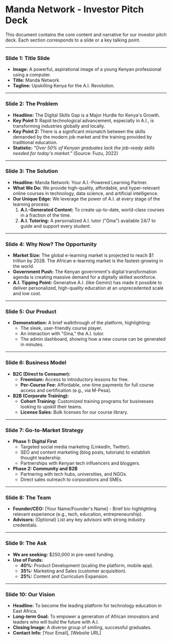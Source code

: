 # Manda Network - Investor Pitch Deck

This document contains the core content and narrative for our investor pitch deck. Each section corresponds to a slide or a key talking point.

---

### **Slide 1: Title Slide**

- **Image:** A powerful, aspirational image of a young Kenyan professional using a computer.
- **Title:** Manda Network
- **Tagline:** Upskilling Kenya for the A.I. Revolution.

---

### **Slide 2: The Problem**

- **Headline:** The Digital Skills Gap is a Major Hurdle for Kenya's Growth.
- **Key Point 1:** Rapid technological advancement, especially in A.I., is transforming industries globally and locally.
- **Key Point 2:** There is a significant mismatch between the skills demanded by the modern job market and the training provided by traditional education.
- **Statistic:** *"Over 50% of Kenyan graduates lack the job-ready skills needed for today's market."* (Source: Fuzu, 2022)

---

### **Slide 3: The Solution**

- **Headline:** Manda Network: Your A.I.-Powered Learning Partner.
- **What We Do:** We provide high-quality, affordable, and hyper-relevant online courses in technology, data science, and artificial intelligence.
- **Our Unique Edge:** We leverage the power of A.I. at every stage of the learning process:
    1.  **A.I.-Generated Content:** To create up-to-date, world-class courses in a fraction of the time.
    2.  **A.I. Tutoring:** A personalized A.I. tutor ("Gina") available 24/7 to guide and support every student.

---

### **Slide 4: Why Now? The Opportunity**

- **Market Size:** The global e-learning market is projected to reach $1 trillion by 2028. The African e-learning market is the fastest-growing in the world.
- **Government Push:** The Kenyan government's digital transformation agenda is creating massive demand for a digitally skilled workforce.
- **A.I. Tipping Point:** Generative A.I. (like Gemini) has made it possible to deliver personalized, high-quality education at an unprecedented scale and low cost.

---

### **Slide 5: Our Product**

- **Demonstration:** A brief walkthrough of the platform, highlighting:
    - The sleek, user-friendly course player.
    - An interaction with "Gina," the A.I. tutor.
    - The admin dashboard, showing how a new course can be generated in minutes.

---

### **Slide 6: Business Model**

- **B2C (Direct to Consumer):**
    - **Freemium:** Access to introductory lessons for free.
    - **Per-Course Fee:** Affordable, one-time payments for full course access and certification (e.g., via M-Pesa).
- **B2B (Corporate Training):**
    - **Cohort Training:** Customized training programs for businesses looking to upskill their teams.
    - **License Sales:** Bulk licenses for our course library.

---

### **Slide 7: Go-to-Market Strategy**

- **Phase 1: Digital First**
    - Targeted social media marketing (LinkedIn, Twitter).
    - SEO and content marketing (blog posts, tutorials) to establish thought leadership.
    - Partnerships with Kenyan tech influencers and bloggers.
- **Phase 2: Community and B2B**
    - Partnering with tech hubs, universities, and NGOs.
    - Direct sales outreach to corporations and SMEs.

---

### **Slide 8: The Team**

- **Founder/CEO:** [Your Name/Founder's Name] - Brief bio highlighting relevant experience (e.g., tech, education, entrepreneurship).
- **Advisors:** (Optional) List any key advisors with strong industry credentials.

---

### **Slide 9: The Ask**

- **We are seeking:** $250,000 in pre-seed funding.
- **Use of Funds:**
    - **40%:** Product Development (scaling the platform, mobile app).
    - **35%:** Marketing and Sales (customer acquisition).
    - **25%:** Content and Curriculum Expansion.

---

### **Slide 10: Our Vision**

- **Headline:** To become the leading platform for technology education in East Africa.
- **Long-term Goal:** To empower a generation of African innovators and leaders who will build the future with A.I.
- **Closing Image:** A diverse group of smiling, successful graduates.
- **Contact Info:** [Your Email], [Website URL]
